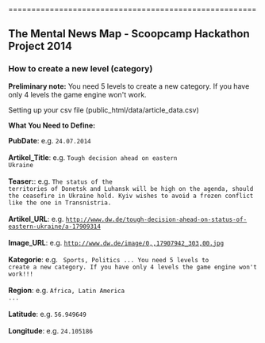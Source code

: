 ======================================================
<h2>The Mental News Map - Scoopcamp Hackathon Project 2014</h2>


<h3>How to create a new level (category)</h3>


<b>Preliminary note:</b> You need 5 levels to create a new category. If you have only 4 levels the game engine won't work.

Setting up your csv file (public_html/data/article_data.csv)

<b>What You Need to Define:</b>

<b>PubDate</b>: e.g. <code>24.07.2014</code><br><br>
<b>Artikel_Title</b>: e.g. <code>Tough decision ahead on eastern Ukraine</code><br><br>
<b>Teaser:</b>: e.g. <code>The status of the territories of Donetsk and Luhansk will be high on the agenda, should the ceasefire in Ukraine hold. Kyiv wishes to avoid a frozen conflict like the one in Transnistria.</code><br><br>
<b>Artikel_URL</b>: e.g. <code>http://www.dw.de/tough-decision-ahead-on-status-of-eastern-ukraine/a-17909314</code><br><br>
<b>Image_URL</b>: e.g. <code>http://www.dw.de/image/0,,17907942_303,00.jpg</code><br><br>
<b>Kategorie</b>: e.g. <code> Sports, Politics ... You need 5 levels to create a new category. If you have only 4 levels the game engine won't work!!!</code><br><br>
<b>Region</b>: e.g. <code>Africa, Latin America ... </code><br><br>
<b>Latitude</b>: e.g. <code>56.949649</code><br><br>
<b>Longitude</b>: e.g. <code>24.105186</code><br><br>



